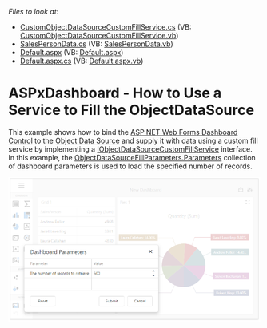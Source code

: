 <!-- default file list -->
*Files to look at*:
* [CustomObjectDataSourceCustomFillService.cs](./CS/DXWebApplication5/CustomObjectDataSourceCustomFillService.cs) (VB: [CustomObjectDataSourceCustomFillService.vb](./VB/DXWebApplication5/CustomObjectDataSourceCustomFillService.vb))
* [SalesPersonData.cs](./CS/DXWebApplication5/SalesPersonData.cs) (VB: [SalesPersonData.vb](./VB/DXWebApplication5/SalesPersonData.vb))
* [Default.aspx](./CS/DXWebApplication5/Default.aspx) (VB: [Default.aspx](./VB/DXWebApplication5/Default.aspx))
* [Default.aspx.cs](./CS/DXWebApplication5/Default.aspx.cs) (VB: [Default.aspx.vb](./VB/DXWebApplication5/Default.aspx.vb))
<!-- default file list end -->
# ASPxDashboard - How to Use a Service to Fill the ObjectDataSource

This example shows how to bind the [ASP.NET Web Forms Dashboard Control](https://docs.devexpress.com/Dashboard/16976) to the [Object Data Source](https://docs.devexpress.com/Dashboard/DevExpress.DashboardCommon.DashboardObjectDataSource) and supply it with data using a custom fill service by implementing a [IObjectDataSourceCustomFillService](https://docs.devexpress.com/Dashboard/DevExpress.DashboardCommon.IObjectDataSourceCustomFillService) interface. In this example, the [ObjectDataSourceFillParameters.Parameters](https://docs.devexpress.com/Dashboard/DevExpress.DashboardCommon.ObjectDataSourceFillParameters.Parameters) collection of dashboard parameters is used to load the specified number of records.

![screenshot](images/screenshot.png)